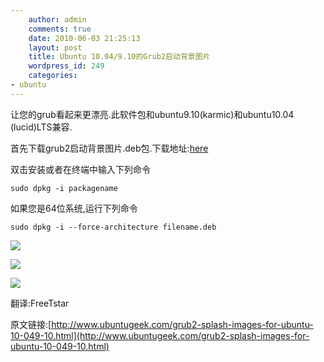 ```yaml
---
    author: admin
    comments: true
    date: 2010-06-03 21:25:13
    layout: post
    title: Ubuntu 10.04/9.10的Grub2启动背景图片
    wordpress_id: 249
    categories:
- ubuntu
---
```


让您的grub看起来更漂亮.此软件包和ubuntu9.10(karmic)和ubuntu10.04 (lucid)LTS兼容.

首先下载grub2启动背景图片.deb包.下载地址:[here](http://gnome-look.org/content/show.php/Grub2+Splash+Image+?content=125657)

双击安装或者在终端中输入下列命令

    sudo dpkg -i packagename

如果您是64位系统,运行下列命令

    sudo dpkg -i --force-architecture filename.deb

![](http://www.ubuntugeek.com/wp-content/uploads/2010/06/brown.png)

![](http://www.ubuntugeek.com/wp-content/uploads/2010/06/bl.png)

![](http://www.ubuntugeek.com/wp-content/uploads/2010/06/gr.png)

翻译:FreeTstar

原文链接:[http://www.ubuntugeek.com/grub2-splash-images-for-ubuntu-10-049-10.html](http://www.ubuntugeek.com/grub2-splash-images-for-ubuntu-10-049-10.html)

